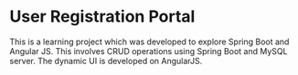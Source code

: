 # User Registration Portal

This is a learning project which was developed to explore Spring Boot and Angular JS. This involves CRUD operations using Spring Boot and MySQL server. The dynamic UI is developed on AngularJS.

